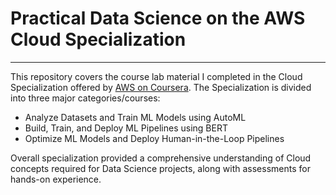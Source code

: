 # Practical Data Science on the AWS Cloud Specialization
<hr>

This repository covers the course lab material I completed in the Cloud Specialization offered by <a href="https://www.coursera.org/specializations/practical-data-science">AWS on Coursera</a>.
The Specialization is divided into three major categories/courses:
- Analyze Datasets and Train ML Models using AutoML
- Build, Train, and Deploy ML Pipelines using BERT
- Optimize ML Models and Deploy Human-in-the-Loop Pipelines

Overall specialization provided a comprehensive understanding of Cloud concepts required for Data Science projects, along with assessments for hands-on experience.
